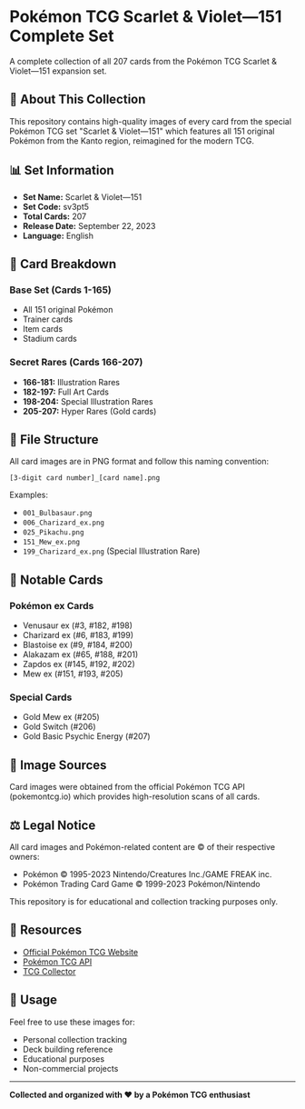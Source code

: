 # Pokémon TCG Scarlet & Violet—151 Complete Set

A complete collection of all 207 cards from the Pokémon TCG Scarlet & Violet—151 expansion set.

## 📖 About This Collection

This repository contains high-quality images of every card from the special Pokémon TCG set "Scarlet & Violet—151" which features all 151 original Pokémon from the Kanto region, reimagined for the modern TCG.

## 📊 Set Information

- **Set Name:** Scarlet & Violet—151
- **Set Code:** sv3pt5  
- **Total Cards:** 207
- **Release Date:** September 22, 2023
- **Language:** English

## 🎴 Card Breakdown

### Base Set (Cards 1-165)
- All 151 original Pokémon
- Trainer cards
- Item cards
- Stadium cards

### Secret Rares (Cards 166-207)
- **166-181:** Illustration Rares
- **182-197:** Full Art Cards
- **198-204:** Special Illustration Rares
- **205-207:** Hyper Rares (Gold cards)

## 📁 File Structure

All card images are in PNG format and follow this naming convention:
```
[3-digit card number]_[card name].png
```

Examples:
- `001_Bulbasaur.png`
- `006_Charizard_ex.png`
- `025_Pikachu.png`
- `151_Mew_ex.png`
- `199_Charizard_ex.png` (Special Illustration Rare)

## 🌟 Notable Cards

### Pokémon ex Cards
- Venusaur ex (#3, #182, #198)
- Charizard ex (#6, #183, #199)
- Blastoise ex (#9, #184, #200)
- Alakazam ex (#65, #188, #201)
- Zapdos ex (#145, #192, #202)
- Mew ex (#151, #193, #205)

### Special Cards
- Gold Mew ex (#205)
- Gold Switch (#206)
- Gold Basic Psychic Energy (#207)

## 📸 Image Sources

Card images were obtained from the official Pokémon TCG API (pokemontcg.io) which provides high-resolution scans of all cards.

## ⚖️ Legal Notice

All card images and Pokémon-related content are © of their respective owners:
- Pokémon © 1995-2023 Nintendo/Creatures Inc./GAME FREAK inc.
- Pokémon Trading Card Game © 1999-2023 Pokémon/Nintendo

This repository is for educational and collection tracking purposes only.

## 🔗 Resources

- [Official Pokémon TCG Website](https://tcg.pokemon.com/)
- [Pokémon TCG API](https://pokemontcg.io/)
- [TCG Collector](https://www.tcgcollector.com/)

## 📝 Usage

Feel free to use these images for:
- Personal collection tracking
- Deck building reference
- Educational purposes
- Non-commercial projects

---

**Collected and organized with ❤️ by a Pokémon TCG enthusiast**